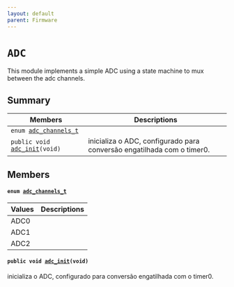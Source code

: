 ```yaml
---
layout: default
parent: Firmware
---
```


# `ADC`



This module implements a simple ADC using a state machine to mux between the adc channels.

## Summary

| Members                                                                             | Descriptions                                                           |
| ----------------------------------------------------------------------------------- | ---------------------------------------------------------------------- |
| `enum `[`adc_channels_t`](#group__ADC_1gae42d3d56891fd58a00023295bbf1a295)          |                                                                        |
| `public void `[`adc_init`](#group__ADC_1ga2b815e6730e8723a6d1d06d9ef8f31c0)`(void)` | inicializa o ADC, configurado para conversão engatilhada com o timer0. |

## Members

#### `enum `[`adc_channels_t`](#group__ADC_1gae42d3d56891fd58a00023295bbf1a295)

| Values | Descriptions |
| ------ | ------------ |
| ADC0   |              |
| ADC1   |              |
| ADC2   |              |

#### `public void `[`adc_init`](#group__ADC_1ga2b815e6730e8723a6d1d06d9ef8f31c0)`(void)`

inicializa o ADC, configurado para conversão engatilhada com o timer0.
